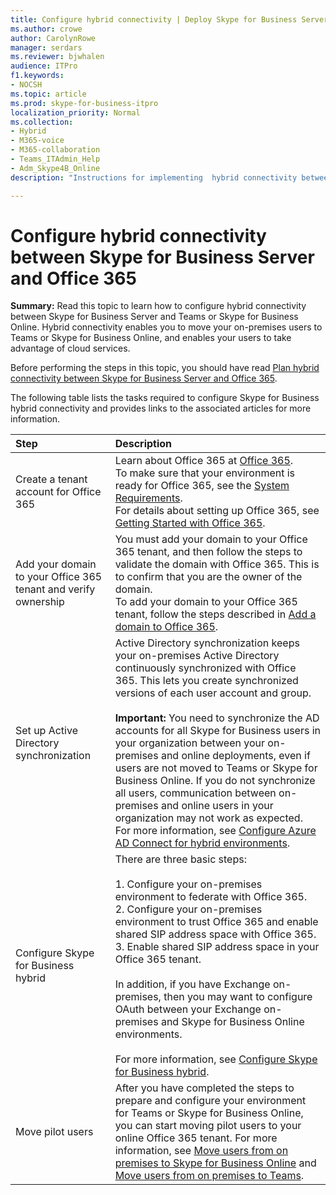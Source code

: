 ```yaml
---
title: Configure hybrid connectivity | Deploy Skype for Business Server 2019 connect
ms.author: crowe
author: CarolynRowe
manager: serdars
ms.reviewer: bjwhalen
audience: ITPro
f1.keywords:
- NOCSH
ms.topic: article
ms.prod: skype-for-business-itpro
localization_priority: Normal
ms.collection: 
- Hybrid 
- M365-voice
- M365-collaboration
- Teams_ITAdmin_Help
- Adm_Skype4B_Online
description: "Instructions for implementing  hybrid connectivity between Skype for Business Server and Skype for Business Online."

---
```


# Configure hybrid connectivity between Skype for Business Server and Office 365

**Summary:** Read this topic to learn how to configure hybrid connectivity between Skype for Business Server and Teams or Skype for Business Online.  Hybrid connectivity enables you to move your on-premises users to Teams or Skype for Business Online, and enables your users to take advantage of cloud services.
  
Before performing the steps in this topic, you should have read [Plan hybrid connectivity between Skype for Business Server and Office 365](plan-hybrid-connectivity.md).
  
The following table lists the tasks required to configure Skype for Business hybrid connectivity and provides links to the associated articles for more information.
  
|Step|Description|
|:-----|:-----|
|Create a tenant account for Office 365   <br/> |Learn about Office 365 at [Office 365](https://go.microsoft.com/fwlink/p/?LinkId=254980).  <br/> To make sure that your environment is ready for Office 365, see the [System Requirements](https://products.office.com/office-system-requirements).  <br/> For details about setting up Office 365, see [Getting Started with Office 365](https://go.microsoft.com/fwlink/p/?LinkId=254982).  <br/> |
|Add your domain to your Office 365 tenant and verify ownership  <br/> | You must add your domain to your Office 365 tenant, and then follow the steps to validate the domain with Office 365. This is to confirm that you are the owner of the domain. <br/> To add your domain to your Office 365 tenant, follow the steps described in [Add a domain to Office 365](https://support.office.com/article/add-a-domain-to-office-365-6383f56d-3d09-4dcb-9b41-b5f5a5efd611?ui=en-US&rs=en-US&ad=US).  <br/> |
|Set up Active Directory synchronization  <br/> |Active Directory synchronization keeps your on-premises Active Directory continuously synchronized with Office 365. This lets you create synchronized versions of each user account and group.  <br/> <br> **Important:** You need to synchronize the AD accounts for all Skype for Business users in your organization between your on-premises and online deployments, even if users are not moved to Teams or Skype for Business Online. If you do not synchronize all users, communication between on-premises and online users in your organization may not work as expected. For more information, see [Configure Azure AD Connect for hybrid environments](configure-azure-ad-connect.md).         |
| Configure Skype for Business hybrid | There are three basic steps: <br><br> 1. Configure your on-premises environment to federate with Office 365. <br> 2. Configure your on-premises environment to trust Office 365 and enable shared SIP address space with Office 365.<br> 3. Enable shared SIP address space in your Office 365 tenant. <br><br> In addition, if you have Exchange on-premises, then you may want to configure OAuth between your Exchange on-premises and Skype for Business Online environments. <br> <br>For more information, see [Configure Skype for Business hybrid](configure-federation-with-skype-for-business-online.md).
|Move pilot users  <br/> |After you have completed the steps to prepare and configure your environment for Teams or Skype for Business Online, you can start moving pilot users to your online Office 365 tenant. For more information, see [Move users from on premises to Skype for Business Online](move-users-from-on-premises-to-skype-for-business-online.md) and [Move users from on premises to Teams](move-users-from-on-premises-to-Teams.md).  <br/> |